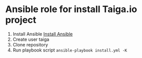 # Ansible role for install Taiga.io project
1. Install Ansible [Install Ansible](http://docs.ansible.com/ansible/intro_installation.html)
2. Create user taiga
3. Clone repository
4. Run playbook script
`ansible-playbook install.yml -K`